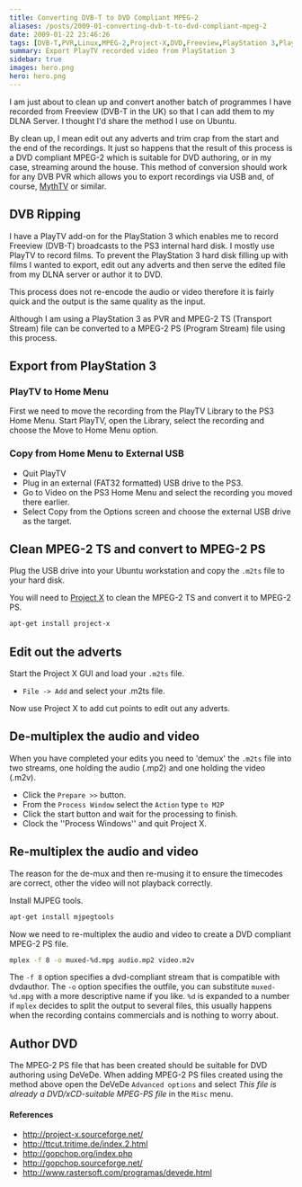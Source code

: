 ```yaml
---
title: Converting DVB-T to DVD Compliant MPEG-2
aliases: /posts/2009-01-converting-dvb-t-to-dvd-compliant-mpeg-2
date: 2009-01-22 23:46:26
tags: [DVB-T,PVR,Linux,MPEG-2,Project-X,DVD,Freeview,PlayStation 3,PlayTV ]
summary: Export PlayTV recorded video from PlayStation 3
sidebar: true
images: hero.png
hero: hero.png
---
```


I am just about to clean up and convert another batch of programmes I have
recorded from Freeview (DVB-T in the UK) so that I can add them to my
DLNA Server. I thought I'd share the method I use on Ubuntu.

By clean up, I mean edit out any adverts and trim crap from the start and the
end of the recordings. It just so happens that the result of this process is
a DVD compliant MPEG-2 which is suitable for DVD authoring, or in my case,
streaming around the house. This method of conversion should work for any DVB
PVR which allows you to export recordings via USB and, of course,
[MythTV](http://www.mythtv.org/) or similar.

## DVB Ripping

I have a PlayTV add-on for the PlayStation 3 which enables me to record Freeview
(DVB-T) broadcasts to the PS3 internal hard disk. I mostly use PlayTV to record
films. To prevent the PlayStation 3 hard disk filling up with films I wanted to
export, edit out any adverts and then serve the edited file from my DLNA server
or author it to DVD.

This process does not re-encode the audio or video therefore it is fairly quick
and the output is the same quality as the input.

Although I am using a PlayStation 3 as PVR and MPEG-2 TS (Transport Stream) file
can be converted to a MPEG-2 PS (Program Stream) file using this process.

## Export from PlayStation 3

### PlayTV to Home Menu

First we need to move the recording from the PlayTV Library to the PS3 Home Menu.
Start PlayTV, open the Library, select the recording and choose the Move to Home
Menu option.

### Copy from Home Menu to External USB

  * Quit PlayTV
  * Plug in an external (FAT32 formatted) USB drive to the PS3.
  * Go to Video on the PS3 Home Menu and select the recording you moved there earlier.
  * Select Copy from the Options screen and choose the external USB drive as the target.

## Clean MPEG-2 TS and convert to MPEG-2 PS

Plug the USB drive into your Ubuntu workstation and copy the `.m2ts` file to your
hard disk.

You will need to [Project X](http://project-x.sourceforge.net/) to clean the
MPEG-2 TS and convert it to MPEG-2 PS.

```bash
apt-get install project-x
```

## Edit out the adverts

Start the Project X GUI and load your `.m2ts` file.

  * `File -> Add` and select your .m2ts file.

Now use Project X to add cut points to edit out any adverts.

## De-multiplex the audio and video

When you have completed your edits you need to 'demux' the `.m2ts` file into two
streams, one holding the audio (.mp2) and one holding the video (.m2v).

  * Click the `Prepare >>` button.
  * From the `Process Window` select the `Action` type `to M2P`
  * Click the start button and wait for the processing to finish.
  * Clock the ''Process Windows'' and quit Project X.

## Re-multiplex the audio and video

The reason for the de-mux and then re-musing it to ensure the timecodes are
correct, other the video will not playback correctly.

Install MJPEG tools.

```bash
apt-get install mjpegtools
```

Now we need to re-multiplex the audio and video to create a DVD compliant MPEG-2 PS file.

```bash
mplex -f 8 -o muxed-%d.mpg audio.mp2 video.m2v
```

The `-f 8` option specifies a dvd-compliant stream that is compatible with dvdauthor.
The `-o` option specifies the outfile, you can substitute `muxed-%d.mpg` with a
more descriptive name if you like. `%d` is expanded to a number if `mplex` decides
to split the output to several files, this usually happens when the recording
contains commercials and is nothing to worry about.

## Author DVD

The MPEG-2 PS file that has been created should be suitable for DVD authoring
using DeVeDe. When adding MPEG-2 PS files created using the method above open
the DeVeDe `Advanced options` and select *This file is already a DVD/xCD-suitable
MPEG-PS file* in the `Misc` menu.

#### References

  * <http://project-x.sourceforge.net/>
  * <http://ttcut.tritime.de/index.2.html>
  * <http://gopchop.org/index.php>
  * <http://gopchop.sourceforge.net/>
  * <http://www.rastersoft.com/programas/devede.html>
